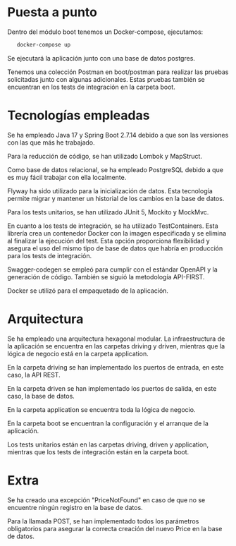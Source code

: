 
# Puesta a punto

Dentro del módulo boot tenemos un Docker-compose, ejecutamos:

```bash
   docker-compose up 
```
Se ejecutará la aplicación junto con una base de datos postgres.

Tenemos una colección Postman en boot/postman para realizar las pruebas solicitadas junto con algunas adicionales.
Estas pruebas también se encuentran en los tests de integración en la carpeta boot.

# Tecnologías empleadas

Se ha empleado Java 17 y Spring Boot 2.7.14 debido a que son las versiones con las que más he trabajado.

Para la reducción de código, se han utilizado Lombok y MapStruct.

Como base de datos relacional, se ha empleado PostgreSQL debido a que es muy fácil trabajar con ella localmente.

Flyway ha sido utilizado para la inicialización de datos. Esta tecnología permite migrar y mantener un historial de los cambios en la base de datos.

Para los tests unitarios, se han utilizado JUnit 5, Mockito y MockMvc.

En cuanto a los tests de integración, se ha utilizado TestContainers. Esta librería crea un contenedor Docker con la imagen especificada y se elimina al finalizar la ejecución del test. Esta opción proporciona flexibilidad y asegura el uso del mismo tipo de base de datos que habría en producción para los tests de integración.

Swagger-codegen se empleó para cumplir con el estándar OpenAPI y la generación de código. También se siguió la metodología API-FIRST.

Docker se utilizó para el empaquetado de la aplicación.

# Arquitectura

Se ha empleado una arquitectura hexagonal modular.
La infraestructura de la aplicación se encuentra en las carpetas driving y driven, mientras que la lógica de negocio está en la carpeta application.

En la carpeta driving se han implementado los puertos de entrada, en este caso, la API REST.

En la carpeta driven se han implementado los puertos de salida, en este caso, la base de datos.

En la carpeta application se encuentra toda la lógica de negocio.

En la carpeta boot se encuentran la configuración y el arranque de la aplicación.

Los tests unitarios están en las carpetas driving, driven y application, mientras que los tests de integración están en la carpeta boot.

# Extra
Se ha creado una excepción "PriceNotFound" en caso de que no se encuentre ningún registro en la base de datos.

Para la llamada POST, se han implementado todos los parámetros obligatorios para asegurar la correcta creación del nuevo Price en la base de datos.
